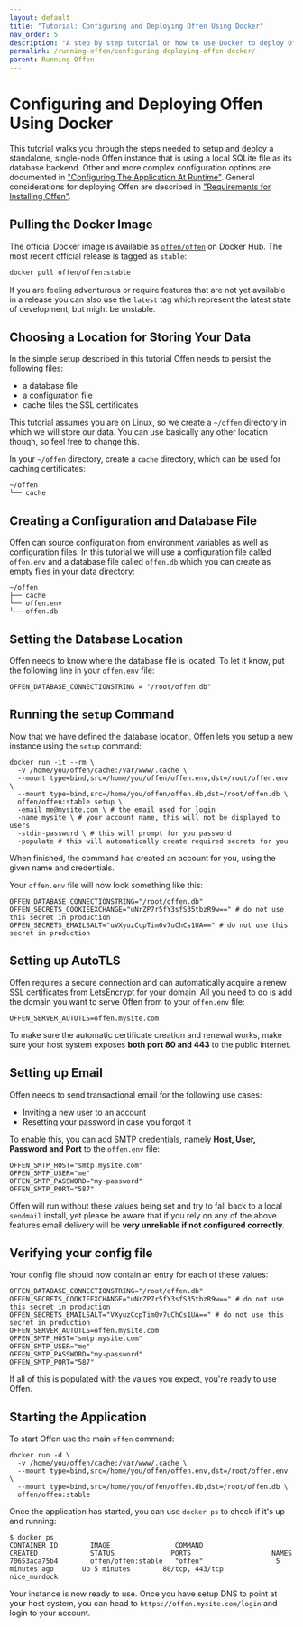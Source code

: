 ```yaml
---
layout: default
title: "Tutorial: Configuring and Deploying Offen Using Docker"
nav_order: 5
description: "A step by step tutorial on how to use Docker to deploy Offen."
permalink: /running-offen/configuring-deploying-offen-docker/
parent: Running Offen
---
```


# Configuring and Deploying Offen Using Docker

This tutorial walks you through the steps needed to setup and deploy a standalone, single-node Offen instance that is using a local SQLite file as its database backend. Other and more complex configuration options are documented in ["Configuring The Application At Runtime"][config-docs]. General considerations for deploying Offen are described in ["Requirements for Installing Offen"][installation].

[config-docs]: /running-offen/configuring-the-application/
[installation]: /running-offen/installation-requirements/

## Pulling the Docker Image

The official Docker image is available as [`offen/offen`][docker-hub] on Docker Hub. The most recent official release is tagged as `stable`:

```sh
docker pull offen/offen:stable
```

If you are feeling adventurous or require features that are not yet available in a release you can also use the `latest` tag which represent the latest state of development, but might be unstable.

[docker-hub]: https://hub.docker.com/r/offen/offen

## Choosing a Location for Storing Your Data

In the simple setup described in this tutorial Offen needs to persist the following files:

- a database file
- a configuration file
- cache files the SSL certificates

This tutorial assumes you are on Linux, so we create a `~/offen` directory in which we will store our data. You can use basically any other location though, so feel free to change this.

In your `~/offen` directory, create a `cache` directory, which can be used for caching certificates:

```
~/offen
└── cache
```

## Creating a Configuration and Database File

Offen can source configuration from environment variables as well as configuration files. In this tutorial we will use a configuration file called `offen.env` and a database file called `offen.db` which you can create as empty files in your data directory:

```
~/offen
├── cache
└── offen.env
└── offen.db
```

## Setting the Database Location

Offen needs to know where the database file is located. To let it know, put the following line in your `offen.env` file:

```
OFFEN_DATABASE_CONNECTIONSTRING = "/root/offen.db"
```

## Running the `setup` Command

Now that we have defined the database location, Offen lets you setup a new instance using the `setup` command:

```
docker run -it --rm \
  -v /home/you/offen/cache:/var/www/.cache \
  --mount type=bind,src=/home/you/offen/offen.env,dst=/root/offen.env \
  --mount type=bind,src=/home/you/offen/offen.db,dst=/root/offen.db \
  offen/offen:stable setup \
  -email me@mysite.com \ # the email used for login
  -name mysite \ # your account name, this will not be displayed to users
  -stdin-password \ # this will prompt for you password
  -populate # this will automatically create required secrets for you
```

When finished, the command has created an account for you, using the given name and credentials.

Your `offen.env` file will now look something like this:

```
OFFEN_DATABASE_CONNECTIONSTRING="/root/offen.db"
OFFEN_SECRETS_COOKIEEXCHANGE="uNrZP7r5fY3sfS35tbzR9w==" # do not use this secret in production
OFFEN_SECRETS_EMAILSALT="uVXyuzCcpTim0v7uChCs1UA==" # do not use this secret in production
```

## Setting up AutoTLS

Offen requires a secure connection and can automatically acquire a renew SSL certificates from LetsEncrypt for your domain. All you need to do is add the domain you want to serve Offen from to your `offen.env` file:

```
OFFEN_SERVER_AUTOTLS=offen.mysite.com
```

To make sure the automatic certificate creation and renewal works, make sure your host system exposes __both port 80 and 443__ to the public internet.

## Setting up Email

Offen needs to send transactional email for the following use cases:

- Inviting a new user to an account
- Resetting your password in case you forgot it

To enable this, you can add SMTP credentials, namely __Host, User, Password and Port__ to the `offen.env` file:

```
OFFEN_SMTP_HOST="smtp.mysite.com"
OFFEN_SMTP_USER="me"
OFFEN_SMTP_PASSWORD="my-password"
OFFEN_SMTP_PORT="587"
```

Offen will run without these values being set and try to fall back to a local `sendmail` install, yet please be aware that if you rely on any of the above features email delivery will be __very unreliable if not configured correctly__.

## Verifying your config file

Your config file should now contain an entry for each of these values:

```
OFFEN_DATABASE_CONNECTIONSTRING="/root/offen.db"
OFFEN_SECRETS_COOKIEEXCHANGE="uNrZP7r5fY3sfS35tbzR9w==" # do not use this secret in production
OFFEN_SECRETS_EMAILSALT="VXyuzCcpTim0v7uChCs1UA==" # do not use this secret in production
OFFEN_SERVER_AUTOTLS=offen.mysite.com
OFFEN_SMTP_HOST="smtp.mysite.com"
OFFEN_SMTP_USER="me"
OFFEN_SMTP_PASSWORD="my-password"
OFFEN_SMTP_PORT="587"
```

If all of this is populated with the values you expect, you're ready to use Offen.

## Starting the Application

To start Offen use the main `offen` command:

```
docker run -d \
  -v /home/you/offen/cache:/var/www/.cache \
  --mount type=bind,src=/home/you/offen/offen.env,dst=/root/offen.env \
  --mount type=bind,src=/home/you/offen/offen.db,dst=/root/offen.db \
  offen/offen:stable
```

Once the application has started, you can use `docker ps` to check if it's up and running:

```
$ docker ps
CONTAINER ID        IMAGE                COMMAND                  CREATED             STATUS              PORTS                    NAMES
70653aca75b4        offen/offen:stable   "offen"                  5 minutes ago       Up 5 minutes        80/tcp, 443/tcp          nice_murdock
```

Your instance is now ready to use. Once you have setup DNS to point at your host system, you can head to `https://offen.mysite.com/login` and login to your account.
